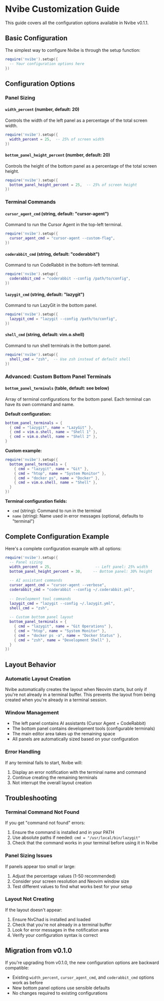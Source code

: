 # Nvibe Customization Guide

This guide covers all the configuration options available in Nvibe v0.1.1.

## Basic Configuration

The simplest way to configure Nvibe is through the setup function:

```lua
require('nvibe').setup({
  -- Your configuration options here
})
```

## Configuration Options

### Panel Sizing

#### `width_percent` (number, default: 20)
Controls the width of the left panel as a percentage of the total screen width.

```lua
require('nvibe').setup({
  width_percent = 25,  -- 25% of screen width
})
```

#### `bottom_panel_height_percent` (number, default: 20)
Controls the height of the bottom panel as a percentage of the total screen height.

```lua
require('nvibe').setup({
  bottom_panel_height_percent = 25,  -- 25% of screen height
})
```

### Terminal Commands

#### `cursor_agent_cmd` (string, default: "cursor-agent")
Command to run the Cursor Agent in the top-left terminal.

```lua
require('nvibe').setup({
  cursor_agent_cmd = "cursor-agent --custom-flag",
})
```

#### `coderabbit_cmd` (string, default: "coderabbit")
Command to run CodeRabbit in the bottom-left terminal.

```lua
require('nvibe').setup({
  coderabbit_cmd = "coderabbit --config /path/to/config",
})
```

#### `lazygit_cmd` (string, default: "lazygit")
Command to run LazyGit in the bottom panel.

```lua
require('nvibe').setup({
  lazygit_cmd = "lazygit --config /path/to/config",
})
```

#### `shell_cmd` (string, default: vim.o.shell)
Command to run shell terminals in the bottom panel.

```lua
require('nvibe').setup({
  shell_cmd = "zsh",  -- Use zsh instead of default shell
})
```

### Advanced: Custom Bottom Panel Terminals

#### `bottom_panel_terminals` (table, default: see below)
Array of terminal configurations for the bottom panel. Each terminal can have its own command and name.

**Default configuration:**
```lua
bottom_panel_terminals = {
  { cmd = "lazygit", name = "LazyGit" },
  { cmd = vim.o.shell, name = "Shell 1" },
  { cmd = vim.o.shell, name = "Shell 2" },
}
```

**Custom example:**
```lua
require('nvibe').setup({
  bottom_panel_terminals = {
    { cmd = "lazygit", name = "Git" },
    { cmd = "htop", name = "System Monitor" },
    { cmd = "docker ps", name = "Docker" },
    { cmd = vim.o.shell, name = "Shell" },
  }
})
```

**Terminal configuration fields:**
- `cmd` (string): Command to run in the terminal
- `name` (string): Name used in error messages (optional, defaults to "terminal")

## Complete Configuration Example

Here's a complete configuration example with all options:

```lua
require('nvibe').setup({
  -- Panel sizing
  width_percent = 25,                    -- Left panel: 25% width
  bottom_panel_height_percent = 30,     -- Bottom panel: 30% height
  
  -- AI assistant commands
  cursor_agent_cmd = "cursor-agent --verbose",
  coderabbit_cmd = "coderabbit --config ~/.coderabbit.yml",
  
  -- Development tool commands
  lazygit_cmd = "lazygit --config ~/.lazygit.yml",
  shell_cmd = "zsh",
  
  -- Custom bottom panel layout
  bottom_panel_terminals = {
    { cmd = "lazygit", name = "Git Operations" },
    { cmd = "htop", name = "System Monitor" },
    { cmd = "docker ps -a", name = "Docker Status" },
    { cmd = "zsh", name = "Development Shell" },
  }
})
```

## Layout Behavior

### Automatic Layout Creation
Nvibe automatically creates the layout when Neovim starts, but only if you're not already in a terminal buffer. This prevents the layout from being created when you're already in a terminal session.

### Window Management
- The left panel contains AI assistants (Cursor Agent + CodeRabbit)
- The bottom panel contains development tools (configurable terminals)
- The main editor area takes up the remaining space
- All panels are automatically sized based on your configuration

### Error Handling
If any terminal fails to start, Nvibe will:
1. Display an error notification with the terminal name and command
2. Continue creating the remaining terminals
3. Not interrupt the overall layout creation

## Troubleshooting

### Terminal Command Not Found
If you get "command not found" errors:
1. Ensure the command is installed and in your PATH
2. Use absolute paths if needed: `cmd = "/usr/local/bin/lazygit"`
3. Check that the command works in your terminal before using it in Nvibe

### Panel Sizing Issues
If panels appear too small or large:
1. Adjust the percentage values (1-50 recommended)
2. Consider your screen resolution and Neovim window size
3. Test different values to find what works best for your setup

### Layout Not Creating
If the layout doesn't appear:
1. Ensure NvChad is installed and loaded
2. Check that you're not already in a terminal buffer
3. Look for error messages in the notification area
4. Verify your configuration syntax is correct

## Migration from v0.1.0

If you're upgrading from v0.1.0, the new configuration options are backward compatible:
- Existing `width_percent`, `cursor_agent_cmd`, and `coderabbit_cmd` options work as before
- New bottom panel options use sensible defaults
- No changes required to existing configurations